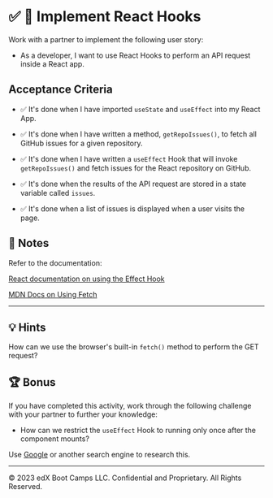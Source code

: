 # ✅ 📖 Implement React Hooks

Work with a partner to implement the following user story:

* As a developer, I want to use React Hooks to perform an API request inside a React app.

## Acceptance Criteria

* ✅ It's done when I have imported `useState` and `useEffect` into my React App.

* ✅ It's done when I have written a method, `getRepoIssues()`, to fetch all GitHub issues for a given repository.

* ✅ It's done when I have written a `useEffect` Hook that will invoke `getRepoIssues()` and fetch issues for the React repository on GitHub.

* ✅ It's done when the results of the API request are stored in a state variable called `issues`.

* ✅ It's done when a list of issues is displayed when a user visits the page.

## 📝 Notes

Refer to the documentation:

[React documentation on using the Effect Hook](https://react.dev/reference/react/useEffect)

[MDN Docs on Using Fetch](https://developer.mozilla.org/en-US/docs/Web/API/Fetch_API/Using_Fetch)

---

## 💡 Hints

How can we use the browser's built-in `fetch()` method to perform the GET request?

## 🏆 Bonus

If you have completed this activity, work through the following challenge with your partner to further your knowledge:

* How can we restrict the `useEffect` Hook to running only once after the component mounts?

Use [Google](https://www.google.com) or another search engine to research this.

---
© 2023 edX Boot Camps LLC. Confidential and Proprietary. All Rights Reserved.
